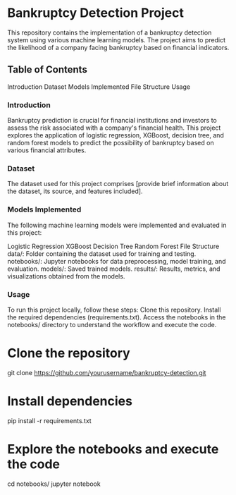 # Bankruptcy Detection Project

This repository contains the implementation of a bankruptcy detection system using various machine learning models. The project aims to predict the likelihood of a company facing bankruptcy based on financial indicators.

## Table of Contents
Introduction
Dataset
Models Implemented
File Structure
Usage

### Introduction
Bankruptcy prediction is crucial for financial institutions and investors to assess the risk associated with a company's financial health. This project explores the application of logistic regression, XGBoost, decision tree, and random forest models to predict the possibility of bankruptcy based on various financial attributes.

### Dataset
The dataset used for this project comprises [provide brief information about the dataset, its source, and features included].

### Models Implemented
The following machine learning models were implemented and evaluated in this project:

Logistic Regression
XGBoost
Decision Tree
Random Forest
File Structure
data/: Folder containing the dataset used for training and testing.
notebooks/: Jupyter notebooks for data preprocessing, model training, and evaluation.
models/: Saved trained models.
results/: Results, metrics, and visualizations obtained from the models.

### Usage
To run this project locally, follow these steps:
Clone this repository.
Install the required dependencies (requirements.txt).
Access the notebooks in the notebooks/ directory to understand the workflow and execute the code.
# Clone the repository
git clone https://github.com/yourusername/bankruptcy-detection.git

# Install dependencies
pip install -r requirements.txt

# Explore the notebooks and execute the code
cd notebooks/
jupyter notebook

